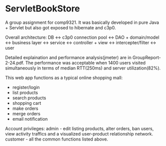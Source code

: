 # ServletBookStore
A group assignment for comp9321. It was basically developed in pure Java + Servlet but also got exposed to hibernate and c3p0.

Overall architecture:
DB <-> c3p0 connection pool <-> DAO + domain/model <-> business layer <-> service <-> controller + view <-> intercepter/filter <-> user

Detailed explaination and performance analysis(jmeter) are in GroupReport-2-24.pdf.
The performance was acceptable when 1400 users visited simultaneously in terms of median RTT(250ms) and server utilization(82%).


This web app functions as a typical online shopping mall:
 - register/login
 - list products
 - search products
 - shopping cart
 - make orders
 - merge orders
 - email notification
 

Account privileges:
admin - edit listing products, alter orders, ban users, view activity traffics and a visualized user-product relationship network.
customer - all the common functions listed above.
